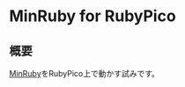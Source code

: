 # MinRuby for RubyPico

## 概要
[MinRuby](http://ascii.jp/elem/000/001/230/1230449/)をRubyPico上で動かす試みです。



